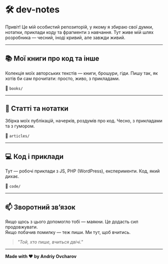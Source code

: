 # 🛠️ dev-notes

Привіт! Це мій особистий репозиторій, у якому я збираю свої думки, нотатки, приклади коду та фрагменти з навчання. Тут живе мій шлях розробника — чесний, іноді кривий, але завжди живий.

---

## 📚 Мої книги про код та інше

Колекція моїх авторських текстів — книги, брошури, гіди. Пишу так, як хотів би сам прочитати: просто, живо, з прикладами.

📂 `books/`

---

## 📝 Статті та нотатки

Збірка моїх публікацій, начерків, роздумів про код. Чесно, з прикладами та з гумором.

📂 `articles/`

---

## 💻 Код і приклади

Тут — робочі приклади з JS, PHP (WordPress), експерименти. Код, який дихає.

📂 `code/`

---

## 📫 Зворотний зв’язок

Якщо щось з цього допомогло тобі — маякни. Це додасть сил продовжувати.  
Якщо побачив помилку — теж пиши. Ми тут, щоб вчитись.

> _"Той, хто пише, вчиться двічі."_

---

**Made with ♥ by Andriy Ovcharov**
